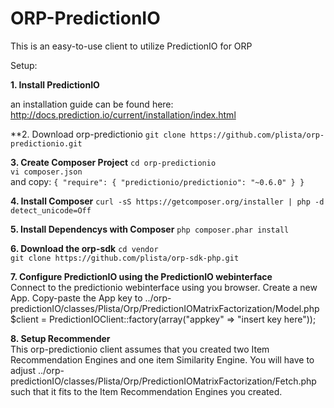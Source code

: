 ORP-PredictionIO
================

This is an easy-to-use client to utilize PredictionIO for ORP


Setup:

**1. Install PredictionIO**

an installation guide can be found here: http://docs.prediction.io/current/installation/index.html

**2. Download orp-predictionio
`git clone https://github.com/plista/orp-predictionio.git`<br>


**3. Create Composer Project**
`cd orp-predictionio`<br>
`vi composer.json`<br>
and copy:
`{
    "require": {
        "predictionio/predictionio": "~0.6.0"
    }
}`<br>

**4. Install Composer**
`curl -sS https://getcomposer.org/installer | php -d detect_unicode=Off`<br>

**5. Install Dependencys with Composer**
`php composer.phar install`<br>

**6. Download the orp-sdk**
`cd vendor`<br>
`git clone https://github.com/plista/orp-sdk-php.git`<br>

**7. Configure PredictionIO using the PredictionIO webinterface**
<br>Connect to the predictionio webinterface using you browser.
Create a new App.
Copy-paste the App key to ../orp-predictionIO/classes/Plista/Orp/PredictionIOMatrixFactorization/Model.php
$client = PredictionIOClient::factory(array("appkey" => "insert key here"));

**8. Setup Recommender**
<br>This orp-predictionio client assumes that you created two Item Recommendation Engines and one item Similarity Engine.
You will have to adjust  ../orp-predictionIO/classes/Plista/Orp/PredictionIOMatrixFactorization/Fetch.php
such that it fits to the Item Recommendation Engines you created.